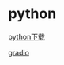 # python

[python下载](https://www.python.org/downloads/windows/)

[gradio](https://www.gradio.app/docs/interface)